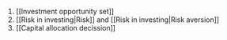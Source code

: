 1. [[Investment opportunity set]]
2. [[Risk in investing|Risk]] and [[Risk in investing|Risk aversion]]
3. [[Capital allocation decission]]